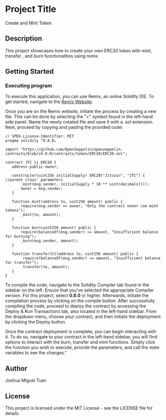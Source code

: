 # Project Title
Create and Mint Token

## Description
This project showcases how to create your own ERC20 token with mint, transfer , and burn functionalities using remix
## Getting Started


### Executing program
To execute this application, you can use Remix, an online Solidity IDE. To get started, navigate to the [Remix Website](https://remix.ethereum.org/).

Once you are on the Remix website, initiate the process by creating a new file. This can be done by selecting the "+" symbol found in the left-hand side panel. 
Name the newly created file and save it with a .sol extension. Next, proceed by copying and pasting the provided code:


```solidity
// SPDX-License-Identifier: MIT
pragma solidity ^0.8.0;

import "https://github.com/OpenZeppelin/openzeppelin-contracts/blob/v4.0.0/contracts/token/ERC20/ERC20.sol";

contract JTC is ERC20 {
   address public owner;

   constructor(uint256 initialSupply) ERC20("Jitcoin", "JTC") { //parent class' parameters
       _mint(msg.sender, initialSupply * 10 ** uint(decimals()));
       owner = msg.sender;
   }

   function mint(address to, uint256 amount) public {
       require(msg.sender == owner, "Only the contract owner can mint tokens");
       _mint(to, amount);
   }

   function burn(uint256 amount) public {
       require(balanceOf(msg.sender) >= amount, "Insufficient balance for burning");
       _burn(msg.sender, amount);
   }
   
   function transferJit(address to, uint256 amount) public {
        require(balanceOf(msg.sender) >= amount, "Insufficient balance for transfer");
        transfer(to, amount);
   }
}
```

To compile the code, navigate to the Solidity Compiler tab found in the sidebar on the left. Ensure that you've selected the appropriate Compiler version. For this project, select **0.8.0** or higher. 
Afterwards, initiate the compilation process by clicking on the compile button. After successfully compiling the code, proceed to deploy the contract by accessing the Deploy & Run Transactions tab, also located in the left-hand sidebar. From the dropdown menu, choose your contract, and then initiate the deployment by clicking the Deploy button. 

Once the contract deployment is complete, you can begin interacting with it. To do so, navigate to your contract in the left-hand sidebar, you will find options to interact with the burn, transfer and mint functions. Simply click the function you wish to execute, provide the parameters, and call the state variables to see the changes."


## Author

Joshua Miguel Tuan

## License

This project is licensed under the MIT License - see the LICENSE file for details



